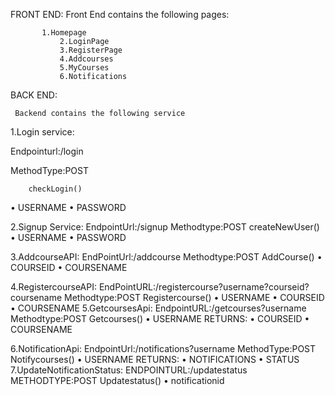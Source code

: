 FRONT END:
   Front End contains the following pages:
               
	       
	       
	       1.Homepage
               2.LoginPage
               3.RegisterPage
               4.Addcourses
               5.MyCourses
               6.Notifications
               
BACK END:
     
     
     Backend contains the following service


1.Login service:
 
 Endpointurl:/login
 
 MethodType:POST
          	
		checkLogin()
•	USERNAME
•	PASSWORD


2.Signup Service:
		EndpointUrl:/signup
		Methodtype:POST
     		createNewUser()
•	USERNAME
•	PASSWORD

3.AddcourseAPI:
                EndPointUrl:/addcourse
                Methodtype:POST
               AddCourse()
•	COURSEID
•	COURSENAME





4.RegistercourseAPI:
                   EndPointURL:/registercourse?username?courseid?coursename
  			Methodtype:POST
                   Registercourse()
•	USERNAME
•	COURSEID
•	COURSENAME
5.GetcoursesApi:
  		   EndpointURL:/getcourses?username
               Methodtype:POST
               Getcourses()
•	USERNAME
         	RETURNS:
•	COURSEID
•	COURSENAME



6.NotificationApi:
          		EndpointUrl:/notifications?username
                   MethodType:POST
                   Notifycourses()
•	USERNAME
RETURNS:
•	NOTIFICATIONS
•	STATUS
7.UpdateNotificationStatus:
                    ENDPOINTURL:/updatestatus
                     METHODTYPE:POST
Updatestatus()
•	notificationid
